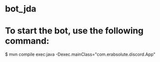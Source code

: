 # bot_jda

# To start the bot, use the following command:
  $ mvn compile exec:java -Dexec.mainClass="com.erabsolute.discord.App"
